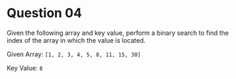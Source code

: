 # Question 04

Given the following array and key value, perform a binary search to find the index of the array in which the value is located.

Given Array: `[1, 2, 3, 4, 5, 8, 11, 15, 30]`

Key Value: `8`
